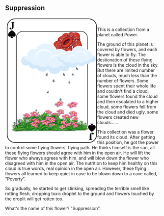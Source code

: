 ## Suppression


<p>
<img align="left" src="https://github.com/lady-h-world/My_Garden/blob/main/images/Garden_Museum_images/suppression.png" width="300" height="410" />
<p>&nbsp;</p>

This is a collection from a planet called Power.

The ground of this planet is covered by flowers, and each flower is able to fly. The destionation of these flying flowers is the cloud in the sky. But there are limited number of clouds, much less than the number of flowers. Some flowers spent their whole life and couldn't find a cloud, some flowers found the cloud and then escalated to a higher cloud, some flowers fell from the cloud and died ugly, some flowers created new clouds......

This collection was a flower found its cloud. After getting this position, he got the power to control some flying flowers' flying path. He thinks himself is the sun, all these flying flowers should agree with him in the open air. He will lift the flower who always agrees with him, and will blow down the flower who disagreed with him in the open air. The nutrition to keep him healthy on this cloud is true words, real opinion in the open air. However, these flying flowers all learned to keep quiet in case to be blown down to a cave called, "Poverty". 

So gradually, he started to get stinking, spreading the terrible smell like rotting flesh, dropping toxic droplet to the ground and flowers touched by the droplit will get rotten too.

What's the name of this flower? "Suppression".

</p>
<p>&nbsp;</p>
<p>&nbsp;</p>
